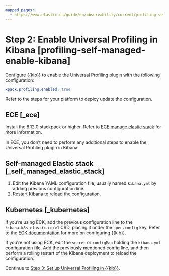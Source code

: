 ```yaml
---
mapped_pages:
  - https://www.elastic.co/guide/en/observability/current/profiling-self-managed-enable-kibana.html
---
```


# Step 2: Enable Universal Profiling in Kibana [profiling-self-managed-enable-kibana]

Configure {{kib}} to enable the Universal Profiling plugin with the following configuration:

```yaml
xpack.profiling.enabled: true
```

Refer to the steps for your platform to deploy update the configuration.


## ECE [_ece] 

Install the 8.12.0 stackpack or higher. Refer to [ECE manage elastic stack](/deploy-manage/deploy/cloud-enterprise/manage-elastic-stack-versions.md#ece-manage-elastic-stack) for more information.

In ECE, you don’t need to perform any additional steps to enable the Universal Profiling plugin in Kibana.


## Self-managed Elastic stack [_self_managed_elastic_stack] 

1. Edit the Kibana YAML configuration file, usually named `kibana.yml` by adding previous configuration line.
2. Restart Kibana to reload the configuration.


## Kubernetes [_kubernetes] 

If you’re using ECK, add the previous configuration line to the `kibana.k8s.elastic.co/v1` CRD, placing it under the `spec.config` key. Refer to the [ECK documentation](../../../deploy-manage/deploy/cloud-on-k8s/k8s-kibana-advanced-configuration.md#k8s-kibana-configuration) for more on configuring {{kib}}.

If you’re not using ECK, edit the `secret` or `configMap` holding the `kibana.yml` configuration file. Add the previously mentioned config line, and then perform a rolling restart of the Kibana deployment to reload the configuration.

Continue to [Step 3: Set up Universal Profiling in {{kib}}](step-3-set-up-universal-profiling-in-kibana.md).

